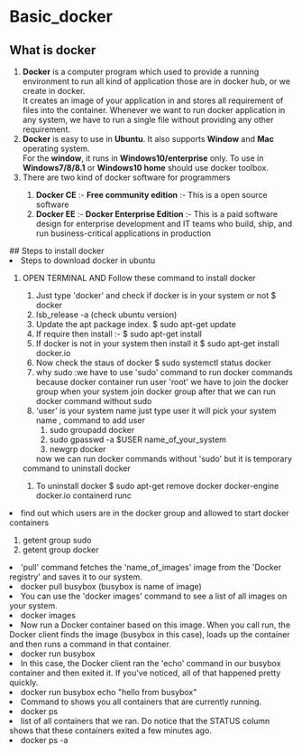 # Basic_docker
## What is docker 
<ol>
<li>
<strong>Docker</strong> is a computer program which used to provide a running environment to run all kind of application those are in docker hub, or we create in docker.</br>
It creates an image of your application in and stores all requirement of files into the container. Whenever we want to run docker application in any system, we have to run a single file without providing any other requirement.</li>
<li><strong>Docker</strong> is easy to use in <strong>Ubuntu</strong>. It also supports <strong>Window</strong> and <strong>Mac</strong> operating system.</br>
For the <strong>window</strong>, it runs in <strong>Windows10/enterprise</strong> only. To use in <strong>Windows7/8/8.1</strong> or <strong>Windows10 home</strong> should use docker toolbox.</li>
<li>There are two kind of docker software for programmers</li>
<ol>
<li><strong>Docker CE</strong> :- <strong>Free community edition</strong> :- This is a open source software </li>
<li><strong>Docker EE</strong> :- <strong>Docker Enterprise Edition</strong> :- This is a paid software design for enterprise development and IT teams who build, ship, and run business-critical applications in production </li>
</ol>
</ol>
## Steps to install docker
<li>Steps to download docker in ubuntu</li>
 <ol>
<li>OPEN TERMINAL AND Follow these command to install docker</li>
  <ol>
<li>Just type 'docker' and check if docker is  in your system or not  $ docker</li>
<li>lsb_release -a (check ubuntu version)</li>
<li>Update the apt package index. $ sudo apt-get update</li>
<li>If require then install :- $ sudo apt-get install </li>
<li>If docker is not in your system then install it  $ sudo apt-get install docker.io</li>
<li>Now check the staus of docker $  sudo systemctl status docker </li>
<li>why sudo :we have to use 'sudo' command to run docker commands because docker container run  user 'root' we have to join the docker group when your system join docker group after that we can  run docker command without sudo</li>
<li>'user' is your system name just type user it will pick your system name , command to add user 
  <ol><li>sudo groupadd docker</li>
      <li>sudo gpasswd -a $USER name_of_your_system</li>
      <li>newgrp docker</li></ol>
     now we can run docker commands without 'sudo' but it is temporary</li></ol
<li>command to uninstall docker</li>
 <ol>
<li>To uninstall docker  $ sudo apt-get remove docker docker-engine docker.io containerd runc</li>
</ol>
</ol>


<li>find out which users are in the docker group and allowed to start docker containers</li>
 <ol><li>getent group sudo</li>
     <li>getent group docker</li></ol>

<li>'pull' command fetches the 'name_of_images' image from the 'Docker registry' and saves it to our system.
 <li>docker pull busybox (busybox is name of image)</li></li>

<li>You can use the 'docker images' command to see a list of all images on your system.</li>
<li>docker images</li></li>


<li>Now run a Docker container based on this image. When you call run, the Docker client finds the image (busybox in this case), loads up the container and then runs a command in that container. 
<li>docker run busybox</li></li>

<li>In this case, the Docker client  ran the 'echo' command in our busybox container and then exited it. If you've noticed, all of that happened pretty quickly.
<li>docker run busybox echo "hello from busybox"</li></li>

<li>Command to shows you all containers that are currently running.
<li>docker ps</li></li>

<li>list of all containers that we ran. Do notice that the STATUS column shows that these containers exited a few minutes ago.
<li>docker ps -a</li></li>
</ol>
